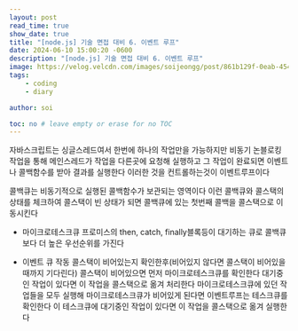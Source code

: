 ```yaml
---
layout: post
read_time: true
show_date: true
title: "[node.js] 기술 면접 대비 6. 이벤트 루프"
date: 2024-06-10 15:00:20 -0600
description: "[node.js] 기술 면접 대비 6. 이벤트 루프"
image: https://velog.velcdn.com/images/soijeongg/post/861b129f-0eab-454b-91b9-cc6b95e54919/image.png
tags: 
    - coding
    - diary

author: soi

toc: no # leave empty or erase for no TOC
---
```

자바스크립트는 싱글스레드여서 한번에 하나의 작업만을 가능하지만 비동기 논블로킹 작업을 통해 메인스레드가 작업을 다른곳에 요청해 실행하고 그 작업이 완료되면 이벤트나 콜백함수를 받아 결과를 실행한다 
이러한 것을 컨트롤하는것이 이벤트루프이다 

콜백큐는 비동기적으로 실행된 콜백함수가 보관되는 영역이다 이런 콜백큐와 콜스택의 상태를 체크하여 콜스택이 빈 상태가 되면 콜백큐에 있는 첫번째 콜백을 콜스택으로 이동시킨다 

- 마이크로테스크큐
프로미스의 then, catch, finally블록등이 대기하는 큐로 콜백큐보다 더 높은 우선순위를 가진다


- 이벤트 큐 작동
콜스택이 비어있는지 확인한후(비어있지 않다면 콜스택이 비어있을때까지 기다린다) 
콜스택이 비어있으면 먼저 마이크로테스크큐를 확인한다 대기중인 작업이 있다면 이 작업을 콜스택으로 옮겨 처리한다 
마이크로테스크큐에 있던 작업들을 모두 실행해 마이크로테스크큐가 비어있게 된다면 이벤트루프는 테스크큐를 확인한다 
이 테스크큐에 대기중인 작업이 있다면 이 작업을 콜스택으로 옮겨 실행한다 




